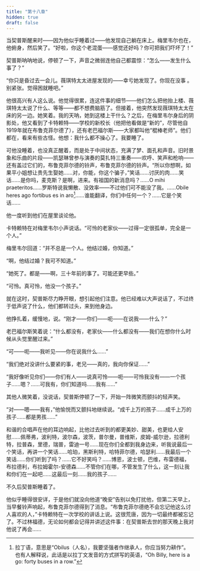 ```yaml
---
title: "第十八章"
hidden: true
draft: false
---
```

当契普斯醒来时——因为他似乎睡着过——他发现自己躺在床上。梅里韦尔也在，他俯身，然后笑了。“好啦，你这个老混蛋——感觉还好吗？你可把我们吓坏了！”

契普斯呐呐地说，停顿了一下，声音之微弱连他自己都震惊：“怎么——发生什么事了？”

“你只是昏过去一会儿。薇琪特太太进屋发现的——幸亏她发现了。你现在没事 。别紧张。觉得困就睡吧。”

他很高兴有人这么说。他觉得很累，连这件事的细节——他们怎么把他抬上楼、薇琪特太太说了什么、等等——都不想费脑筋了。但接着，他突然发现薇琪特太太在床的另一边。她笑着。我的天呐，她到这楼上干什么？之后，在梅里韦尔身后的阴影处，他又看到了卡特赖特——学校的新校长（他把他看做是“新的”，尽管他自1919年就在布鲁克菲尔德了），还有老巴福尔斯——大家都叫他“棍棒老师”。他们都在，看来有些古怪。他想：我什么都不操心了。我要睡了。

可他没睡着，也没真正醒着，而是处于中间状态，充满了梦、面孔和声音。旧时景象和乐曲的片段——凯瑟琳曾参与演奏的莫扎特三重奏——欢呼、笑声和枪响——还有盖过它们的，布鲁克菲尔德的铃声，布鲁克菲尔德的铃声。“所以你想啊，如果平小姐想让贵先生娶她……对，你能，你这个骗子，”笑话……讨厌的肉……笑话……是你吗，麦克斯？是啊，进来。有祖国的新消息吗？……O mihi praeteritos……罗斯特说我懒散、没效率——不过他们可不能没了我。……Obile heres ago fortibus es in aro[^1]……谁能翻译，你们中任何一个？……它是个笑话……

他一度听到他们在屋里谈论他。

卡特赖特在对梅里韦尔小声说话。“可怜的老家伙——过得一定很孤单，完全是一个人。”

梅里韦尔回道：“并不总是一个人。他结过婚，你知道。”

“啊，他结过婚？我可不知道。”

“她死了。都是——啊，三十年前的事了。可能还更早些。”

“可怜。真可怜，他没一个孩子。”

就在这时，契普斯尽力睁开眼，想引起他们注意。他已经难以大声说话了，不过终于低声说了什么，他们都转过头，来到他身边。

他挣扎着，缓慢地，说。“刚才——你们——呃——在说我——什么？”

老巴福尔斯笑着说：“什么都没有，老家伙——什么都没有——我们在想你什么时候从头觉里醒过来。”

“可——呃——我听见——你在说我什么……”

“我们绝对没讲什么要紧的事，老兄——真的，我向你保证……”


“我好像听见你们——你们有人——说真可怜——呃——可怜我没有——一个孩子……嗯？……可我有，你们知道吗……我有……”

其他人微笑着，没说话，契普斯停顿了一下，开始一阵微笑而颤抖的轻声笑。

“对——嗯——我有，”他愉悦而又颤抖地继续说。“成千上万的孩子……成千上万的孩子……都是男孩……”

和谐的合唱声在他的耳边响起，比他过去听到的都更美妙、甜美，也更给人安慰……佩蒂弗，波利特，波尔森，波茨，普尔曼，普维斯，皮姆-威尔逊，拉德利特，拉普森，里德，瑞普，雷迪一号……现在你们全都到我身边来，听我说最后一个笑话，再讲一个笑话……哈珀，黑斯利特，哈特菲尔德，哈瑟利……我最后一个笑话……你们听到了吗？……它不好笑吗？……博恩，波士顿，巴维，布雷德福，布拉德利，布拉姆霍尔-安德森……不管你们在哪，不管发生了什么，这一刻让我和你们在一起吧……这最后一刻……我的孩子……

不久后契普斯睡着了。

他似乎睡得很安详，于是他们就没向他道“晚安”告别以免打扰他，但第二天早上，当早餐铃声响起，布鲁克菲尔德得到了消息。“布鲁克菲尔德绝不会忘记他这么讨人喜欢的人，”卡特赖特在一次学校的讲话上说。这很荒唐，因为一切最终都被忘记了。不过林福德，无论如何都会记得并讲述这件事：在契普斯去世的那天晚上我对他说了再会……

[^1]: 拉丁语，意思是“Obilus（人名），我要坚强者作继承人，你应当努力耕作”。也有人解释说，此话是以拉丁文发音的方式拼写的英语，“Oh Billy, here is a go: forty buses in a row.”